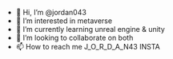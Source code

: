- 👋 Hi, I’m @jordan043
- 👀 I’m interested in metaverse
- 🌱 I’m currently learning unreal engine & unity
- 💞️ I’m looking to collaborate on both 
- 📫 How to reach me J_O_R_D_A_N43 INSTA
<!---
jordan043/jordan043 is a ✨ special ✨ repository because its `README.md` (this file) appears on your GitHub profile.
You can click the Preview link to take a look at your changes.
--->
